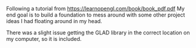 Following a tutorial from https://learnopengl.com/book/book_pdf.pdf
My end goal is to build a foundation to mess around with some other project ideas I had floating around in my head.

There was a slight issue getting the GLAD library in the correct location on my computer, so it is included.
